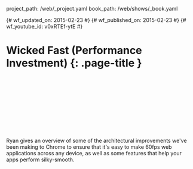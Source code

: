 project_path: /web/_project.yaml book_path: /web/shows/_book.yaml

{# wf_updated_on: 2015-02-23 #} {# wf_published_on: 2015-02-23 #} {# wf_youtube_id: v0xRTEf-ytE #}

# Wicked Fast (Performance Investment) {: .page-title }

<div class="video-wrapper">
  <iframe class="devsite-embedded-youtube-video" data-video-id="v0xRTEf-ytE"
          data-autohide="1" data-showinfo="0" frameborder="0" allowfullscreen>
  </iframe>
</div>

Ryan gives an overview of some of the architectural improvements we've been making to Chrome to ensure that it's easy to make 60fps web applications across any device, as well as some features that help your apps perform silky-smooth.